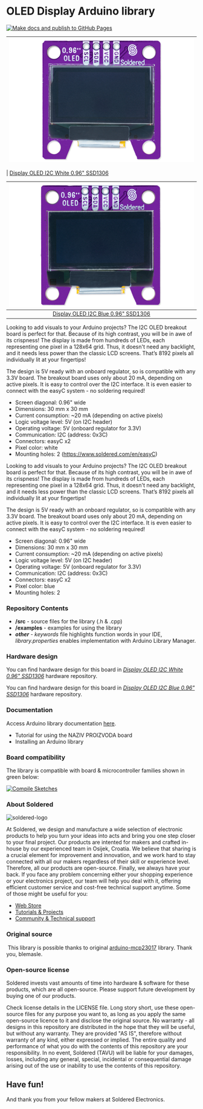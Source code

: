 # OLED Display Arduino library

[![Make docs and publish to GitHub Pages](https://github.com/SolderedElectronics/Soldered-OLED-Display-Arduino-Library/actions/workflows/make_docs.yml/badge.svg?branch=dev)](https://github.com/SolderedElectronics/Soldered-OLED-Display-Arduino-Library/actions/workflows/make_docs.yml)

| ![Display OLED I2C White 0.96" SSD1306](https://github.com/SolderedElectronics/Display-OLED-I2C-White-0.96-hardware-design/blob/main/OUTPUTS/V1.2.2/333099.jpg) |
| :-------------------------------------------------------------------------------------------------------------------------------------------------------------: |

| [Display OLED I2C White 0.96" SSD1306](https://www.solde.red/333099)

| ![Display OLED I2C Blue 0.96" SSD1306](https://github.com/SolderedElectronics/Display-OLED-I2C-Blue-0.96-hardware-design/blob/main/OUTPUTS/V1.2.2/333100.jpg) |
| :-----------------------------------------------------------------------------------------------------------------------------------------------------------: |
|                                              [Display OLED I2C Blue 0.96" SSD1306](https://www.solde.red/333100)                                              |

Looking to add visuals to your Arduino projects? The I2C OLED breakout board is perfect for that. Because of its high contrast, you will be in awe of its crispness! The display is made from hundreds of LEDs, each representing one pixel in a 128x64 grid. Thus, it doesn't need any backlight, and it needs less power than the classic LCD screens. That’s 8192 pixels all individually lit at your fingertips!

The design is 5V ready with an onboard regulator, so is compatible with any 3.3V board. The breakout board uses only about 20 mA, depending on active pixels. It is easy to control over the I2C interface. It is even easier to connect with the easyC system - no soldering required!

- Screen diagonal: 0.96" wide
- Dimensions: 30 mm x 30 mm
- Current consumption: ~20 mA (depending on active pixels)
- Logic voltage level: 5V (on I2C header)
- Operating voltage: 5V (onboard regulator for 3.3V)
- Communication: I2C (address: 0x3C)
- Connectors: easyC x2
- Pixel color: white
- Mounting holes: 2 (https://www.soldered.com/en/easyC)

Looking to add visuals to your Arduino projects? The I2C OLED breakout board is perfect for that. Because of its high contrast, you will be in awe of its crispness! The display is made from hundreds of LEDs, each representing one pixel in a 128x64 grid. Thus, it doesn't need any backlight, and it needs less power than the classic LCD screens. That’s 8192 pixels all individually lit at your fingertips!

The design is 5V ready with an onboard regulator, so is compatible with any 3.3V board. The breakout board uses only about 20 mA, depending on active pixels. It is easy to control over the I2C interface. It is even easier to connect with the easyC system - no soldering required!

- Screen diagonal: 0.96" wide
- Dimensions: 30 mm x 30 mm
- Current consumption: ~20 mA (depending on active pixels)
- Logic voltage level: 5V (on I2C header)
- Operating voltage: 5V (onboard regulator for 3.3V)
- Communication: I2C (address: 0x3C)
- Connectors: easyC x2
- Pixel color: blue
- Mounting holes: 2

### Repository Contents

- **/src** - source files for the library (.h & .cpp)
- **/examples** - examples for using the library
- **_other_** - _keywords_ file highlights function words in your IDE, _library.properties_ enables implementation with Arduino Library Manager.

### Hardware design

You can find hardware design for this board in [_Display OLED I2C White 0.96" SSD1306_](https://github.com/SolderedElectronics/Display-OLED-I2C-White-0.96-hardware-design) hardware repository.

You can find hardware design for this board in [_Display OLED I2C Blue 0.96" SSD1306_](https://github.com/SolderedElectronics/Display-OLED-I2C-Blue-0.96-hardware-design) hardware repository.

### Documentation

Access Arduino library documentation [here](https://SolderedElectronics.github.io/Soldered-OLED-Display-Arduino-Library/).

- Tutorial for using the NAZIV PROIZVODA board
- Installing an Arduino library

### Board compatibility

The library is compatible with board & microcontroller families shown in green below:

[![Compile Sketches](http://github-actions.40ants.com/e-radionicacom/Soldered-OLED-Display-Arduino-Library/matrix.svg?branch=dev&only=Compile%20Sketches)](https://github.com/SolderedElectronics/Soldered-OLED-Display-Arduino-Library/actions/workflows/compile_test.yml)

### About Soldered

<img src="https://raw.githubusercontent.com/e-radionicacom/Soldered-OLED-Display-Arduino-Library/dev/extras/Soldered-logo-color.png" alt="soldered-logo" width="500"/>

At Soldered, we design and manufacture a wide selection of electronic products to help you turn your ideas into acts and bring you one step closer to your final project. Our products are intented for makers and crafted in-house by our experienced team in Osijek, Croatia. We believe that sharing is a crucial element for improvement and innovation, and we work hard to stay connected with all our makers regardless of their skill or experience level. Therefore, all our products are open-source. Finally, we always have your back. If you face any problem concerning either your shopping experience or your electronics project, our team will help you deal with it, offering efficient customer service and cost-free technical support anytime. Some of those might be useful for you:

- [Web Store](https://www.soldered.com/shop)
- [Tutorials & Projects](https://soldered.com/learn)
- [Community & Technical support](https://soldered.com/community)

### Original source

​
This library is possible thanks to original [arduino-mcp23017](https://github.com/blemasle/arduino-mcp23017) library. Thank you, blemasle.

### Open-source license

Soldered invests vast amounts of time into hardware & software for these products, which are all open-source. Please support future development by buying one of our products.

Check license details in the LICENSE file. Long story short, use these open-source files for any purpose you want to, as long as you apply the same open-source licence to it and disclose the original source. No warranty - all designs in this repository are distributed in the hope that they will be useful, but without any warranty. They are provided "AS IS", therefore without warranty of any kind, either expressed or implied. The entire quality and performance of what you do with the contents of this repository are your responsibility. In no event, Soldered (TAVU) will be liable for your damages, losses, including any general, special, incidental or consequential damage arising out of the use or inability to use the contents of this repository.

## Have fun!

And thank you from your fellow makers at Soldered Electronics.
